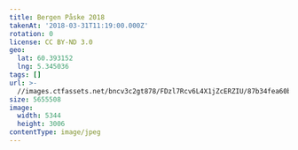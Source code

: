 ```yaml
---
title: Bergen Påske 2018
takenAt: '2018-03-31T11:19:00.000Z'
rotation: 0
license: CC BY-ND 3.0
geo:
  lat: 60.393152
  lng: 5.345036
tags: []
url: >-
  //images.ctfassets.net/bncv3c2gt878/FDzl7Rcv6L4X1jZcERZIU/87b34fea60b861f69c0a6fe3c940bc0e/bergen-pske-2018_41134498502_o
size: 5655508
image:
  width: 5344
  height: 3006
contentType: image/jpeg
---
```


